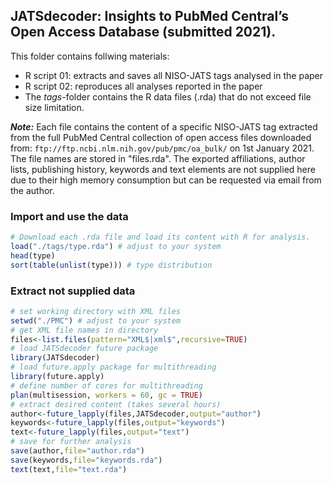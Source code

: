 ## JATSdecoder: Insights to PubMed Central’s Open Access Database (submitted 2021).
This folder contains follwing materials:
- R script 01: extracts and saves all NISO-JATS tags analysed in the paper
- R script 02: reproduces all analyses reported in the paper
- The *tags*-folder contains the R data files (.rda) that do not exceed file size limitation.

**_Note:_** Each file contains the content of a specific NISO-JATS tag extracted from the full PubMed Central collection of open access files downloaded from:  `ftp://ftp.ncbi.nlm.nih.gov/pub/pmc/oa_bulk/` on 1st January 2021. The file names are stored in "files.rda". The exported affiliations, author lists, publishing history, keywords and text elements are not supplied here due to their high memory consumption but can be requested via email from the author.   

### Import and use the data
``` r
# Download each .rda file and load its content with R for analysis. 
load("./tags/type.rda") # adjust to your system
head(type)
sort(table(unlist(type))) # type distribution
``` 

### Extract not supplied data

``` r
# set working directory with XML files
setwd("./PMC") # adjust to your system
# get XML file names in directory
files<-list.files(pattern="XML$|xml$",recursive=TRUE)
# load JATSdecoder future package
library(JATSdecoder)
# load future.apply package for multithreading
library(future.apply)
# define number of cores for multithreading
plan(multisession, workers = 60, gc = TRUE)
# extract desired content (takes several hours)
author<-future_lapply(files,JATSdecoder,output="author")
keywords<-future_lapply(files,output="keywords")
text<-future_lapply(files,output="text")
# save for further analysis
save(author,file="author.rda")
save(keywords,file="keywords.rda")
text(text,file="text.rda")
``` 
